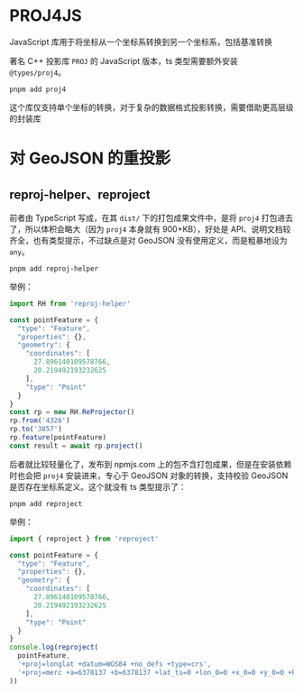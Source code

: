 # PROJ4JS

JavaScript 库用于将坐标从一个坐标系转换到另一个坐标系，包括基准转换

著名 C++ 投影库 `PROJ` 的 JavaScript 版本，ts 类型需要额外安装 `@types/proj4`。

```shell
pnpm add proj4
```

这个库仅支持单个坐标的转换，对于复杂的数据格式投影转换，需要借助更高层级的封装库



# 对 GeoJSON 的重投影

## reproj-helper、reproject

前者由 TypeScript 写成，在其 `dist/` 下的打包成果文件中，是将 `proj4` 打包进去了，所以体积会略大（因为 `proj4` 本身就有 900+KB），好处是 API、说明文档较齐全，也有类型提示，不过缺点是对 GeoJSON 没有使用定义，而是粗暴地设为 `any`。



```shell
pnpm add reproj-helper
```

举例：

```javascript
import RH from 'reproj-helper'

const pointFeature = {
  "type": "Feature",
  "properties": {},
  "geometry": {
    "coordinates": [
      27.896140109578766,
      20.219492193232625
    ],
    "type": "Point"
  }
}
const rp = new RH.ReProjector()
rp.from('4326')
rp.to('3857')
rp.feature(pointFeature)
const result = await rp.project()
```

后者就比较轻量化了，发布到 npmjs.com 上的包不含打包成果，但是在安装依赖时也会把 `proj4` 安装进来，专心于 GeoJSON 对象的转换，支持校验 GeoJSON 是否存在坐标系定义。这个就没有 ts 类型提示了：

```shell
pnpm add reproject
```

举例：

```javascript
import { reproject } from 'reproject'

const pointFeature = {
  "type": "Feature",
  "properties": {},
  "geometry": {
    "coordinates": [
      27.896140109578766,
      20.219492193232625
    ],
    "type": "Point"
  }
}
console.log(reproject(
  pointFeature,
  '+proj=longlat +datum=WGS84 +no_defs +type=crs',
  '+proj=merc +a=6378137 +b=6378137 +lat_ts=0 +lon_0=0 +x_0=0 +y_0=0 +k=1 +units=m +nadgrids=@null +wktext +no_defs +type=crs'
))
```